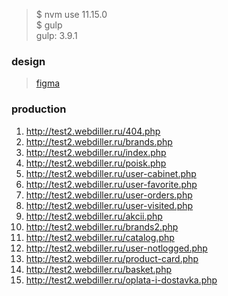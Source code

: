 > $ nvm use 11.15.0     
> $ gulp    
> gulp: 3.9.1   

### design
>[figma](https://www.figma.com/file/hhoaSOt7zXh0kcnBrMIIzu/Skin-food?node-id=0%3A1&viewport=302%2C300%2C0.044329434633255005)   

### production      
1. http://test2.webdiller.ru/404.php
2. http://test2.webdiller.ru/brands.php
3. http://test2.webdiller.ru/index.php
4. http://test2.webdiller.ru/poisk.php
5. http://test2.webdiller.ru/user-cabinet.php
6. http://test2.webdiller.ru/user-favorite.php
7. http://test2.webdiller.ru/user-orders.php
8. http://test2.webdiller.ru/user-visited.php
9. http://test2.webdiller.ru/akcii.php
10. http://test2.webdiller.ru/brands2.php
11. http://test2.webdiller.ru/catalog.php
12. http://test2.webdiller.ru/user-notlogged.php
13. http://test2.webdiller.ru/product-card.php
14. http://test2.webdiller.ru/basket.php
15. http://test2.webdiller.ru/oplata-i-dostavka.php
